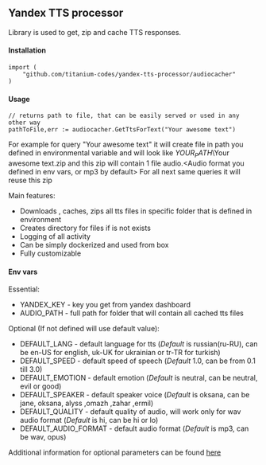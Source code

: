 Yandex TTS processor
---
Library is used to get, zip and cache TTS responses.

#### Installation
```
import (
    "github.com/titanium-codes/yandex-tts-processor/audiocacher"
)
```

#### Usage
```
// returns path to file, that can be easily served or used in any other way
pathToFile,err := audiocacher.GetTtsForText("Your awesome text")
```

For example for query "Your awesome text" it will create file in path you defined in environmental variable and will look like
$YOUR_PATH$\Your awesome text.zip and this zip will contain 1 file audio.<Audio format you defined in env vars, or mp3 by default>
For all next same queries it will reuse this zip

Main features:
* Downloads , caches, zips all tts files in specific folder that is defined in environment
* Creates directory for files if is not exists
* Logging of all activity
* Can be simply dockerized and used from box
* Fully customizable


#### Env vars

Essential:
* YANDEX_KEY - key you get from yandex dashboard
* AUDIO_PATH - full path for folder that will contain all cached tts files

Optional (If not defined will use default value):
* DEFAULT_LANG - default language for tts (*Default* is russian(ru-RU), can be en-US for english, uk-UK for ukrainian or tr-TR for turkish)
* DEFAULT_SPEED - default speed of speech (*Default* 1.0, can be from 0.1 till 3.0)
* DEFAULT_EMOTION - default emotion (*Default* is neutral, can be neutral, evil or good)
* DEFAULT_SPEAKER - default speaker voice (*Default* is oksana, can be jane, oksana, alyss ,omazh ,zahar ,ermil)
* DEFAULT_QUALITY - default quality of audio, will work only for wav audio format (*Default* is hi, can be hi or lo)
* DEFAULT_AUDIO_FORMAT - default audio format (*Default* is mp3, can be wav, opus)

Additional information for optional parameters can be found [here](https://tech.yandex.ru/speechkit/cloud/doc/guide/concepts/tts-http-request-docpage/)


